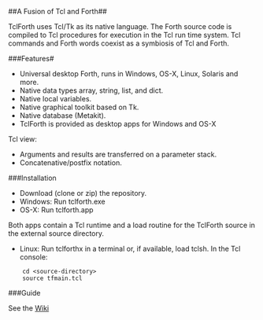 ##A Fusion of Tcl and Forth##

TclForth uses Tcl/Tk as its native language. The Forth source code is compiled to Tcl procedures for execution in the Tcl run time system. Tcl commands and Forth words coexist as a symbiosis of Tcl and Forth. 


###Features#

* Universal desktop Forth, runs in Windows, OS-X, Linux, Solaris and more. 
* Native data types array, string, list, and dict.
* Native local variables.
* Native graphical toolkit based on Tk.
* Native database (Metakit).
* TclForth is provided as desktop apps for Windows and OS-X

Tcl view:

* Arguments and results are transferred on a parameter stack. 
* Concatenative/postfix notation.

###Installation
* Download (clone or zip) the repository.
* Windows: Run tclforth.exe
* OS-X: Run tclforth.app

Both apps contain a Tcl runtime and a load routine for the TclForth source in the external source directory. 

* Linux: Run tclforthx in a terminal or, if available, load tclsh. In the Tcl console:

```
    cd <source-directory>
    source tfmain.tcl
```

###Guide

See the [Wiki](https://github.com/wolfwejgaard/tclforth/wiki)
